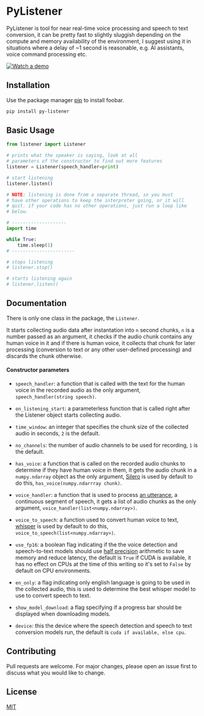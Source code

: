 # PyListener

PyListener is tool for near real-time voice processing and speech to text conversion, it can be pretty
fast to slightly sluggish depending on the compute and memory availability of the environment, I suggest
using it in situations where a delay of ~1 second is reasonable, e.g. AI assistants, voice command
processing etc.

[![Watch a demo](https://img.youtube.com/vi/SEFm8rJRg_A/0.jpg)](https://www.youtube.com/watch?v=SEFm8rJRg_A)

## Installation

Use the package manager [pip](https://pip.pypa.io/en/stable/) to install foobar.

```bash
pip install py-listener
```

## Basic Usage

```python
from listener import Listener

# prints what the speaker is saying, look at all
# parameters of the constructor to find out more features
listener = Listener(speech_handler=print)

# start listening
listener.listen()

# NOTE: listening is done from a separate thread, so you must
# have other operations to keep the interpreter going, or it will
# quit. if your code has no other operations, just run a loop like
# below.

# --------------------
import time

while True:
    time.sleep(1)
# -----------------------

# stops listening
# listener.stop()

# starts listening again
# listener.listen()
```

## Documentation
There is only one class in the package, the `Listener`.

It starts collecting audio data after instantation into `n` second chunks, `n` is a number passed as an argument, it checks if the audio chunk contains any human voice in it and if there is human voice, it collects that chunk for later processing (conversion to text or any other user-defined processing) and discards the chunk otherwise.

#### Constructor parameters
- `speech_handler`: a function that is called with the text for the human voice in the recorded audio as the only argument, `speech_handler(string speech)`.

- `on_listening_start`: a parameterless function that is called right after the Listener object starts collecting audio.

- `time_window`: an integer that specifies the chunk size of the collected audio in seconds, `2` is the default.

- `no_channels`: the number of audio channels to be used for recording, `1` is the default.

- `has_voice`: a function that is called on the recorded audio chunks to determine if they have human voice in them, it gets the audio chunk in a `numpy.ndarray` object as the only argument, [Silero](https://github.com/snakers4/silero-vad) is used by default to do this, `has_voice(numpy.ndarrray chunk)`.

- `voice_handler`: a function that is used to process [an utterance](https://en.wikipedia.org/wiki/Utterance), a continuous segment of speech, it gets a list of audio chunks as the only argument, `voice_handler(list<numpy.ndarray>)`.

- `voice_to_speech`: a function used to convert human voice to text, [whisper](https://github.com/openai/whisper) is used by default to do this, `voice_to_speech(list<numpy.ndarray>)`.

- `use_fp16`: a boolean flag indicating if the the voice detection and speech-to-text models should use [half precision](https://en.wikipedia.org/wiki/Half-precision_floating-point_format) arithmetic to save memory and reduce latency, the default is `True` if CUDA is available, it has no effect on CPUs at the time of this writing so it's set to `False` by default on CPU environments.

- `en_only`: a flag indicating only english language is going to be used in the collected audio, this is used to determine the best whisper model to use to convert speech to text.

- `show_model_download`: a flag specifying if a progress bar should be displayed when downloading models.

- `device`: this the device where the speech detection and speech to text conversion models run, the default is `cuda if available, else cpu`.

## Contributing

Pull requests are welcome. For major changes, please open an issue first to discuss what you would like to change.

## License

[MIT](https://choosealicense.com/licenses/mit/)
